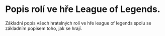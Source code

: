# Popis rolí ve hře League of Legends.
Základní popis všech hratelných rolí ve hře league of legends spolu se základním popisem toho, jak se hrají.